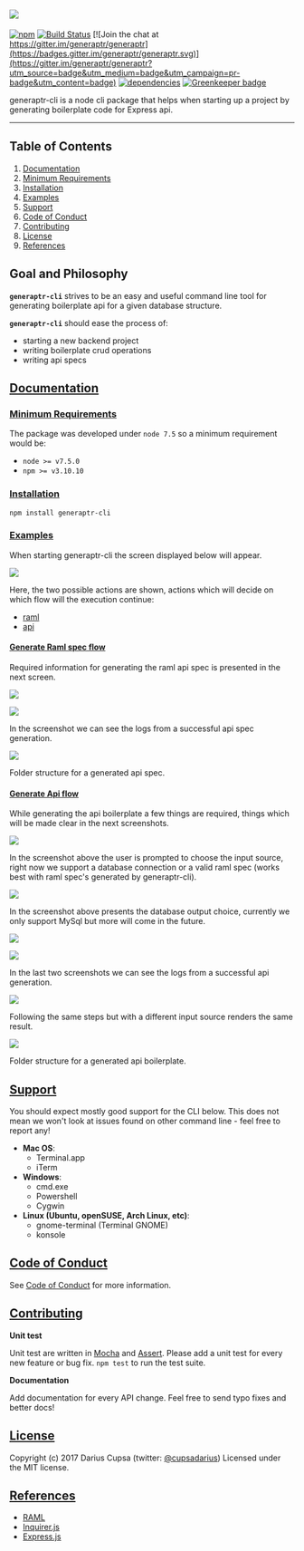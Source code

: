 ![](http://i.imgur.com/yCRAubA.png)
========

[![npm](https://badge.fury.io/js/generaptr-cli.svg)](http://badge.fury.io/js/generaptr-cli) [![Build Status](https://travis-ci.org/generaptr/generaptr-cli.svg)](http://travis-ci.org/generaptr/generaptr-cli) [![Join the chat at https://gitter.im/generaptr/generaptr](https://badges.gitter.im/generaptr/generaptr.svg)](https://gitter.im/generaptr/generaptr?utm_source=badge&utm_medium=badge&utm_campaign=pr-badge&utm_content=badge) [![dependencies](https://david-dm.org/cupsadarius/generaptr-cli.svg?theme=shields.io)](https://david-dm.org/cupsadarius/generaptr-cli) [![Greenkeeper badge](https://badges.greenkeeper.io/generaptr/generaptr-cli.svg)](https://greenkeeper.io/)

generaptr-cli is a node cli package that helps when starting up a project by generating boilerplate code for Express api.

-------
## Table of Contents
1. [Documentation](#documentation)
2. [Minimum Requirements](#minimum-requirements)
3. [Installation](#instalation)
4. [Examples](#examples)
5. [Support](#support)
6. [Code of Conduct](#code-conduct)
7. [Contributing](#contributing)
8. [License](#license)
9. [References](#references)

## Goal and Philosophy
**`generaptr-cli`** strives to be an easy and useful command line tool for generating boilerplate api for a given database structure.

**`generaptr-cli`** should ease the process of:
- starting a new backend project
- writing boilerplate crud operations
- writing api specs

## [Documentation](#documentation)
<a name="documentation"></a>
### [Minimum Requirements](#minimum-requirements)
<a name="minimum-requirements"></a>
The package was developed under `node 7.5` so a minimum requirement would be:
* `node >= v7.5.0`
* `npm >= v3.10.10`
### [Installation](#instalation)
<a name="instalation"></a>

``` shell
npm install generaptr-cli
```

### [Examples](#examples)
<a name="examples"></a>

When starting generaptr-cli the screen displayed below will appear.

![](./assets/generaptr.png)

Here, the two possible actions are shown, actions which will decide on which flow will the execution continue:
* [raml](#raml-flow)
* [api](#api-flow)
#### [Generate Raml spec flow](#raml-flow)
<a name="raml-flow"></a>

Required information for generating the raml api spec is presented in the next screen.

![](./assets/spec/raml-info.png)

![](./assets/spec/raml-final.png)

In the screenshot we can see the logs from a successful api spec generation.

![](./assets/spec/raml-folders.png)

Folder structure for a generated api spec.

#### [Generate Api flow](#api-flow)
<a name="api-flow"></a>

While generating the api boilerplate a few things are required, things which will be made clear in the next screenshots.

![](./assets/api/api-input-choice.png)

In the screenshot above the user is prompted to choose the input source, right now we support a database connection or a valid raml spec (works best with raml spec's generated by generaptr-cli).

![](./assets/api/api-input-output-choice.png)

In the screenshot above presents the database output choice, currently we only support MySql but more will come in the future.

![](./assets/api/api-input-mysql-info.png)

![](./assets/api/api-input-mysql-final.png)

In the last two screenshots we can see the logs from a successful api generation.

![](./assets/api/api-input-raml-final.png)

Following the same steps but with a different input source renders the same result.

![](./assets/api/api-folders.png)

Folder structure for a generated api boilerplate.

## [Support](#support)
<a name="support"></a>
You should expect mostly good support for the CLI below. This does not mean we won't
look at issues found on other command line - feel free to report any!

- **Mac OS**:
  - Terminal.app
  - iTerm
- **Windows**:
  - cmd.exe
  - Powershell
  - Cygwin
- **Linux (Ubuntu, openSUSE, Arch Linux, etc)**:
  - gnome-terminal (Terminal GNOME)
  - konsole
## [Code of Conduct](#code-conduct)
<a name="code-conduct"></a>

See [Code of Conduct](./CODE_OF_CONDUCT.md) for more information.
## [Contributing](#contributing)
<a name="contributing"></a>

**Unit test**

Unit test are written in [Mocha](https://mochajs.org/) and [Assert](https://nodejs.org/api/assert.html). Please add a unit test for every new feature or bug fix. `npm test` to run the test suite.

**Documentation**

Add documentation for every API change. Feel free to send typo fixes and better docs!

## [License](#license)
<a name="license"></a>

Copyright (c) 2017 Darius Cupsa (twitter: [@cupsadarius](https://twitter.com/cupsadarius))
Licensed under the MIT license.
## [References](#references)
<a name="references"></a>
* [RAML](http://raml.org)
* [Inquirer.js](https://github.com/SBoudrias/Inquirer.js/)
* [Express.js](https://expressjs.com)
